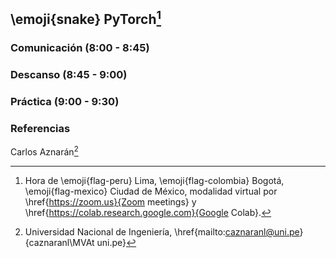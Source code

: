 ## \emoji{snake} PyTorch[^1]

### Comunicación (8:00 - 8:45)

### Descanso (8:45 - 9:00)

### Práctica (9:00 - 9:30)

### Referencias

Carlos Aznarán[^2]

[^1]: Hora de \emoji{flag-peru} Lima, \emoji{flag-colombia} Bogotá, \emoji{flag-mexico} Ciudad de México, modalidad virtual por \href{https://zoom.us}{Zoom meetings} y \href{https://colab.research.google.com}{Google Colab}.
[^2]: Universidad Nacional de Ingeniería,
\href{mailto:caznaranl@uni.pe}{caznaranl\MVAt uni.pe}